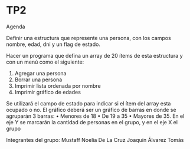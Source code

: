 # TP2
Agenda

Definir una estructura que represente una persona, con los campos nombre, edad, dni y un
flag de estado.

Hacer un programa que defina un array de 20 ítems de esta estructura y con un menú como el
siguiente:

1. Agregar una persona 
2. Borrar una persona 
3. Imprimir lista ordenada por nombre
4. Imprimir gráfico de edades 

Se utilizará el campo de estado para indicar si el ítem del array esta ocupado o no.
El gráfico deberá ser un gráfico de barras en donde se agruparán 3 barras:
• Menores de 18
• De 19 a 35
• Mayores de 35.
En el eje Y se marcarán la cantidad de personas en el grupo, y en el eje X el grupo

Integrantes del grupo:
Mustaff Noelia
De La Cruz Joaquín
Álvarez Tomás

